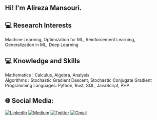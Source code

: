 ## Hi! I'm Alireza Mansouri.

## 💻 Research Interests
Machine Learning, Optimization for ML, Reinforcement Learning, Generalization in ML, Deep Learning

## 💻 Knowledge and Skills
Mathematics : Calculus, Algebra, Analysis <br>
Algorithms : Stochastic Gradient Descent, Stochastic Conjugate Gradient <br>
Programming Languages: Python, Rust, SQL, JavaScript, PHP

## 🌐 Social Media:
[![LinkedIn](https://img.shields.io/badge/LinkedIn-%230077B5.svg?logo=linkedin&logoColor=white)](https://www.linkedin.com/in/alirezamansouri/) 
[![Medium](https://img.shields.io/badge/Medium-12100E?logo=medium&logoColor=white)](https://medium.com/@alirezadamash)
[![Twitter](https://img.shields.io/badge/Twitter-1DA1F2?logo=twitte&logoColor=white)](https://twitter.com/alirezamns1991)
[![Gmail](https://img.shields.io/badge/Gmail-D14836?logo=gmail&logoColor=white)](mailto:alirezadamash@gmail.com)
